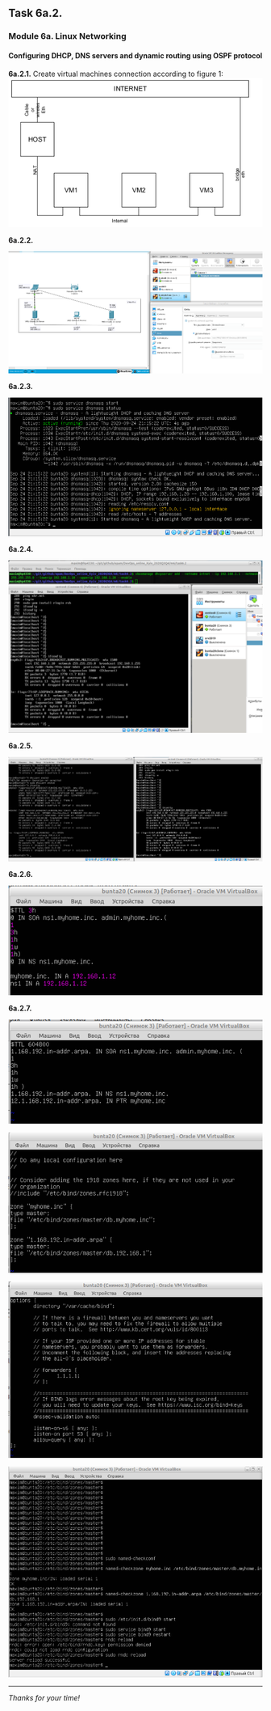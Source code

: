 ## Task 6a.2.
### Module 6a. Linux Networking
#### Configuring DHCP, DNS servers and dynamic routing using OSPF protocol

**6a.2.1.** Create virtual machines connection according to figure 1:  
![ScrShot 01](scr/01.png "ScrShot 01")  

**6a.2.2.** 

![ScrShot 02](scr/02.png "ScrShot 02")  

**6a.2.3.** 

![ScrShot 03](scr/03.png "ScrShot 03")  

**6a.2.4.** 

![ScrShot 04](scr/04.png "ScrShot 04")  

**6a.2.5.** 

![ScrShot 05](scr/05.png "ScrShot 05")  

**6a.2.6.** 

![ScrShot 06](scr/06.png "ScrShot 06")  

**6a.2.7.** 

![ScrShot 07](scr/07.png "ScrShot 07")  

![ScrShot 08](scr/08.png "ScrShot 08")  

![ScrShot 09](scr/09.png "ScrShot 09")  

![ScrShot 10.](scr/10.png "ScrShot 10")  
___
 
_Thanks for your time!_  
